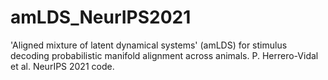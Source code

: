 # amLDS_NeurIPS2021
'Aligned mixture of latent dynamical systems' (amLDS) for stimulus decoding probabilistic manifold alignment across animals. P. Herrero-Vidal et al. NeurIPS 2021 code.
